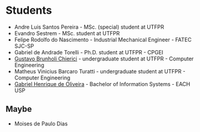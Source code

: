 # Students

- Andre Luis Santos Pereira - MSc. (special) student at UTFPR 	
- Evandro Sestrem - MSc. student at UTFPR	
- Felipe Rodolfo do Nascimento - Industrial Mechanical Engineer - FATEC SJC-SP
- Gabriel de Andrade Torelli - Ph.D. student at UTFPR - CPGEI
- [Gustavo Brunholi Chierici](https://github.com/GustavoChierici/) - undergraduate student at UTFPR - Computer Engineering
- Matheus Vinicius Barcaro Turatti - undergraduate student at UTFPR - Computer Engineering
- [Gabriel Henrique de Oliveira](https://github.com/oliveigah) - Bachelor of Information Systems - EACH USP 


## Maybe
- Moises de Paulo Dias
